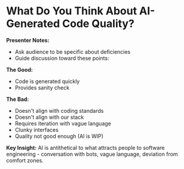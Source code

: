 # What Do You Think About AI-Generated Code Quality?

**Presenter Notes:**
- Ask audience to be specific about deficiencies
- Guide discussion toward these points:

**The Good:**
- Code is generated quickly
- Provides sanity check

**The Bad:**
- Doesn't align with coding standards
- Doesn't align with our stack
- Requires iteration with vague language
- Clunky interfaces
- Quality not good enough (AI is WIP)

**Key Insight:** AI is antithetical to what attracts people to software engineering - conversation with bots, vague language, deviation from comfort zones. 
